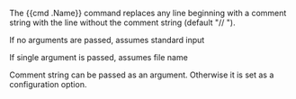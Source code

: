 The {{cmd .Name}} command replaces any line beginning
with a comment string with the line without the comment string
(default "// ").

If no arguments are passed, assumes standard input

If single argument is passed, assumes file name

Comment string can be passed as an argument. Otherwise
it is set as a configuration option.
